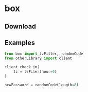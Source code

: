 # box
## Download

## Examples
```python
from box import tzFilter, randomCode
from otherLibrary import client

client.check_in(
    tz = tzFiler(hour=0)
)

newPassword = randomCode(length=8)
```

